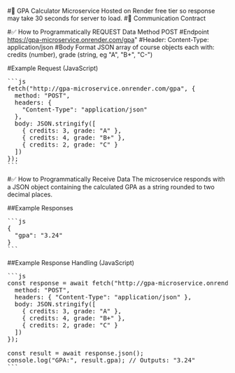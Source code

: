 #📡 GPA Calculator Microservice
Hosted on Render free tier so response may take 30 seconds for server to load.
#📝 Communication Contract

#✅ How to Programmatically REQUEST Data
Method
POST
#Endpoint
https://gpa-microservice.onrender.com/gpa"
#Header:
Content-Type: application/json
#Body Format
JSON array of course objects each with: credits (number), grade (string, eg "A", "B+", "C-")

#Example Request (JavaScript)

<pre>
```js
fetch("http://gpa-microservice.onrender.com/gpa", {
  method: "POST",
  headers: {
    "Content-Type": "application/json"
  },
  body: JSON.stringify([
    { credits: 3, grade: "A" },
    { credits: 4, grade: "B+" },
    { credits: 2, grade: "C" }
  ])
});
```
</pre>

#✅ How to Programmatically Receive Data
The microservice responds with a JSON object containing the calculated GPA as a string rounded to two decimal places.

##Example Responses

<pre>
```js
{
  "gpa": "3.24"
}
```
</pre>

##Example Response Handling (JavaScript)

<pre>
```js
const response = await fetch("http://gpa-microservice.onrender.com/gpa", {
  method: "POST",
  headers: { "Content-Type": "application/json" },
  body: JSON.stringify([
    { credits: 3, grade: "A" },
    { credits: 4, grade: "B+" },
    { credits: 2, grade: "C" }
  ])
});

const result = await response.json();
console.log("GPA:", result.gpa); // Outputs: "3.24"
```
</pre>
